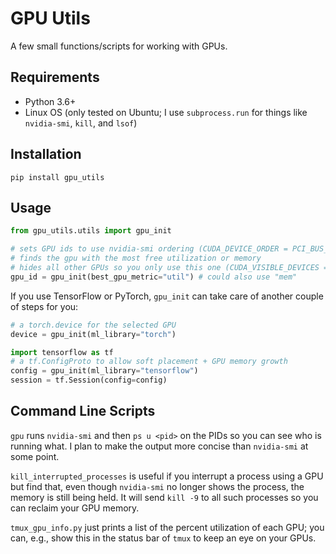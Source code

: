# GPU Utils

A few small functions/scripts for working with GPUs.

## Requirements

* Python 3.6+
* Linux OS (only tested on Ubuntu; I use `subprocess.run` for things like `nvidia-smi`, `kill`, and `lsof`)

## Installation

```
pip install gpu_utils
```

## Usage

```python
from gpu_utils.utils import gpu_init

# sets GPU ids to use nvidia-smi ordering (CUDA_DEVICE_ORDER = PCI_BUS_ID)
# finds the gpu with the most free utilization or memory
# hides all other GPUs so you only use this one (CUDA_VISIBLE_DEVICES = <gpu_id>)
gpu_id = gpu_init(best_gpu_metric="util") # could also use "mem"
```

If you use TensorFlow or PyTorch, `gpu_init` can take care of another couple of steps for you:

```python
# a torch.device for the selected GPU
device = gpu_init(ml_library="torch")
```

```python
import tensorflow as tf
# a tf.ConfigProto to allow soft placement + GPU memory growth
config = gpu_init(ml_library="tensorflow")
session = tf.Session(config=config)
```

## Command Line Scripts

`gpu` runs `nvidia-smi` and then `ps u <pid>` on the PIDs so you can see who is running what. I plan to make the output more concise than `nvidia-smi` at some point.

`kill_interrupted_processes` is useful if you interrupt a process using a GPU but find that, even though `nvidia-smi` no longer shows the process, the memory is still being held. It will send `kill -9` to all such processes so you can reclaim your GPU memory.

`tmux_gpu_info.py` just prints a list of the percent utilization of each GPU; you can, e.g., show this in the status bar of `tmux` to keep an eye on your GPUs.
